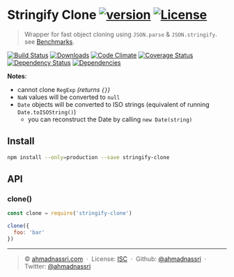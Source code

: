 # Stringify Clone [![version][npm-version]][npm-url] [![License][license-image]][license-url]

> Wrapper for fast object cloning using `JSON.parse` & `JSON.stringify`. see [Benchmarks](https://github.com/ahmadnassri/node-clone-benchmark).

[![Build Status][travis-image]][travis-url]
[![Downloads][npm-downloads]][npm-url]
[![Code Climate][codeclimate-quality]][codeclimate-url]
[![Coverage Status][codeclimate-coverage]][codeclimate-url]
[![Dependency Status][dependencyci-image]][dependencyci-url]
[![Dependencies][david-image]][david-url]

**Notes**:

- cannot clone `RegExp` *(returns `{}`)*
- `NaN` values will be converted to `null`
- `Date` objects will be converted to ISO strings (equivalent of running `Date.toISOString()`)
  - you can reconstruct the Date by calling `new Date(string)`

## Install

```bash
npm install --only=production --save stringify-clone
```

## API

### clone()

```js
const clone = require('stringify-clone')

clone({
  foo: 'bar'
})
```

---
> :copyright: [ahmadnassri.com](https://www.ahmadnassri.com/)  · 
> License: [ISC][license-url]  · 
> Github: [@ahmadnassri](https://github.com/ahmadnassri)  · 
> Twitter: [@ahmadnassri](https://twitter.com/ahmadnassri)

[license-url]: http://choosealicense.com/licenses/isc/
[license-image]: https://img.shields.io/github/license/ahmadnassri/stringify-clone.svg?style=flat-square

[travis-url]: https://travis-ci.org/ahmadnassri/stringify-clone
[travis-image]: https://img.shields.io/travis/ahmadnassri/stringify-clone.svg?style=flat-square

[npm-url]: https://www.npmjs.com/package/stringify-clone
[npm-version]: https://img.shields.io/npm/v/stringify-clone.svg?style=flat-square
[npm-downloads]: https://img.shields.io/npm/dm/stringify-clone.svg?style=flat-square

[codeclimate-url]: https://codeclimate.com/github/ahmadnassri/stringify-clone
[codeclimate-quality]: https://img.shields.io/codeclimate/github/ahmadnassri/stringify-clone.svg?style=flat-square
[codeclimate-coverage]: https://img.shields.io/codeclimate/coverage/github/ahmadnassri/stringify-clone.svg?style=flat-square

[david-url]: https://david-dm.org/ahmadnassri/stringify-clone
[david-image]: https://img.shields.io/david/ahmadnassri/stringify-clone.svg?style=flat-square

[dependencyci-url]: https://dependencyci.com/github/ahmadnassri/stringify-clone
[dependencyci-image]: https://dependencyci.com/github/ahmadnassri/stringify-clone/badge?style=flat-square
